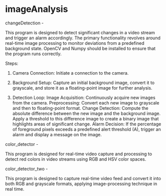 # imageAnalysis

 changeDetection - 

This program is designed to detect significant changes in a video stream and trigger an alarm accordingly. The primary functionality revolves around real-time image processing to monitor deviations from a predefined background state. OpenCV and Numpy should be installed to ensure that the program runs correctly.

Steps:

1. Camera Connection: Initiate a connection to the camera.

2. Background Setup: Capture an initial background image, convert it to grayscale, and store it as a floating-point image for further analysis.

3. Detection Loop:
  Image Acquisition: Continuously acquire new images from the camera.
  Preprocessing: Convert each new image to grayscale and then to floating-point format.
  Change Detection: Compute the absolute difference between the new image and the background image.
  Apply a threshold to this difference image to create a binary image that highlights areas of significant change.
  Alarm Decision: If the percentage of foreground pixels exceeds a predefined alert threshold (A), trigger an alarm and display a message on the image.

color_detector -

This program is designed for real-time video capture and processing to detect red colors in video streams using RGB and HSV color spaces.

color_detector_two - 

This program is designed to capture real-time video feed and convert it into both RGB and grayscale formats, applying image-processing technique in real time.


